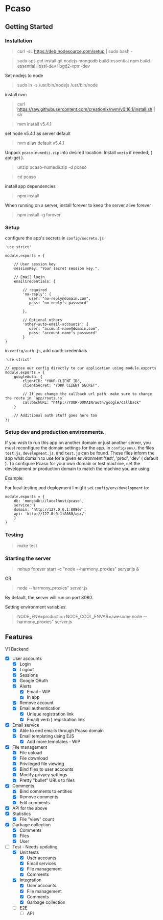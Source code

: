 # Pcaso


## Getting Started 

### Installation


> curl -sL https://deb.nodesource.com/setup | sudo bash -

> sudo apt-get install git nodejs mongodb build-essential npm build-essential libssl-dev libgd2-xpm-dev

Set nodejs to node
> sudo ln -s /usr/bin/nodejs /usr/bin/node

install nvm
> curl https://raw.githubusercontent.com/creationix/nvm/v0.16.1/install.sh | sh

> nvm install v5.4.1

set node v5.4.1 as server default
> nvm alias default v5.4.1

Unpack `pcaso-numedii.zip` into desired location. Install `unzip` if needed, ( apt-get ).
> unzip pcaso-numedii.zip -d pcaso

> cd pcaso



install app dependencies 
> npm install

When running on a server, install forever to keep the server alive forever
> npm install -g forever

### Setup 
configure the app's secrets in `config/secrets.js`

```
'use strict'

module.exports = {
	
	// User session key
	sessionKey: "Your secret session key.",

	// Email login
	emailCredentials: {

	    // required
	    'no-reply': {
	       user: "no-reply@domain.com",
	       pass: "no-reply's password"

	    },

	    // Optional others
	    'other-auto-email-accounts': {
	       user: "account-name@domain.com",
	       pass: "account-name's password"
	    }
}
```

in `config/auth.js`, add oauth credentials
```
'use strict'                                                                                                                            

// expose our config directly to our application using module.exports                                                                                                                                      
module.exports = {
    googleAuth: {
        clientID: "YOUR CLIENT ID",
        clientSecret: "YOUR CLIENT SECRET",

        // If you change the callback url path, make sure to change the route in `app/routs.js`
        callbackURL: "http://YOUR-DOMAIN/auth/google/callback"
    }
    
    // Additional auth stuff goes here too
};

```

### Setup dev and production environments. 

If you wish to run this app on another domain or just another server, you must reconfigure the domain settings for the app. 
In  `config/env/`, the files `test.js`, `development.js`, and `test.js` can be found. These files inform the app what domain to use for a given environment 'test', 'prod', 'dev' ( default ). To configure Pcaso for your own domain or test machine, set the development or production domain to match the machine you are using.

Example: 

For local testing and deployment I might set `config/env/development` to:
```
module.exports = {
    db: 'mongodb://localhost/pcaso', 
    service: {
	domain: 'http://127.0.0.1:8080/',
	api: 'http://127.0.0.1:8080/api/'
    }
}
```



### Testing

> make test

### Starting the server

> nohup forever start -c "node --harmony_proxies" server.js &

OR

> node --harmony_proxies" server.js


By default, the server will run on port 8080. 


Setting environment variables:
> NODE_ENV=production NODE_COOL_ENVAR=awesome node --harmony_proxies" server.js



## Features

V1 Backend 

- [X] User accounts 
  - [X] Login 
  - [X] Logout
  - [X] Sessions 
  - [X] Google OAuth
  - [X] Alerts 
    - [X] Email - WIP
    - [X] In app
  - [X] Remove account
  - [X] Email authentication
    - [X] Unique registration link
    - [X] Email( verb ) registration link
- [X] Email service
  - [X] Able to end emails through Pcaso domain
  - [X] Email templating using EJS
    - [X] Add more templates - WIP
- [X] File management
  - [X] File upload
  - [X] File download
  - [X] Privileged file viewing
  - [X] Bind files to user accounts 
  - [X] Modify privacy settings
  - [X] Pretty "bullet" URLs to files 
- [X] Comments
  - [X] Bind comments to entities 
  - [X] Remove comments
  - [X] Edit comments
- [X] API for the above 
- [X] Statistics
  - [X] File "view" count
- [X] Garbage collection
  - [X] Comments 
  - [x] Files
  - [X] User
- [ ] Test - Needs updating
  - [X] Unit tests 
    - [X] User accounts
    - [X] Email services
    - [X] File management	
    - [X] Comments
  - [X] Integration 
    - [X] User accounts
    - [X] File management	
    - [X] Comments
    - [X] Garbage collection
  - [ ] E2E
    - [ ] API
